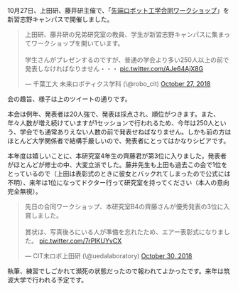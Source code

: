 10月27日、上田研、藤井研主催で、「<a href="http://www.robot.t.u-tokyo.ac.jp/workshop/#ws" rel="noopener" target="_blank">先端ロボット工学合同ワークショップ</a>」を新習志野キャンパスで開催しました。

<blockquote class="twitter-tweet" data-partner="tweetdeck"><p lang="ja" dir="ltr">上田研、藤井研の兄弟研究室の教員、学生が新習志野キャンパスに集まってワークショップを開いています。<br><br>学生さんがプレゼンするのですが、普通の学会より多い250人以上の前で発表しなければなりません・・・ <a href="https://t.co/AJe64AjX8G">pic.twitter.com/AJe64AjX8G</a></p>&mdash; 千葉工大 未来ロボティクス学科 (\@robo_cit) <a href="https://twitter.com/robo_cit/status/1056006753844776960?ref_src=twsrc%5Etfw">October 27, 2018</a></blockquote>
<script async src="https://platform.twitter.com/widgets.js" charset="utf-8"></script>


会の趣旨、様子は上のツイートの通りです。


本会は例年、発表者は20人強で、発表は採点され、順位がつきます。また、年々人数が増え続けていますが1セッションで行われるため、今年は250人という、学会でも通常ありえない人数の前で発表せねばなりません。しかも前の方はほとんど大学関係者で結構手厳しいので、発表者にとってはかなりシビアです。

本年度は嬉しいことに、本研究室4年生の齊藤君が第3位に入りました。発表者がほとんどが修士の中、大変立派でした。藤井先生も上田も過去この会で1位をとっているので（上田は表彰式のときに彼女とバックれてしまったので公式には不明）、来年は1位になってドクター行って研究室を持ってください（本人の意向完全無視）。

<blockquote class="twitter-tweet" data-partner="tweetdeck"><p lang="ja" dir="ltr">先日の合同ワークショップ、本研究室B4の齊藤さんが優秀発表の3位に入賞しました。<br><br>賞状は、写真後ろにいる人が準備を忘れたため、エアー表彰式になりました。 <a href="https://t.co/7rPIKUYvCX">pic.twitter.com/7rPIKUYvCX</a></p>&mdash; CIT未ロボ上田研 (\@uedalaboratory) <a href="https://twitter.com/uedalaboratory/status/1057208411169841153?ref_src=twsrc%5Etfw">October 30, 2018</a></blockquote>
<script async src="https://platform.twitter.com/widgets.js" charset="utf-8"></script>


執筆、練習でしごかれて瀕死の状態だったので報われてよかったです。来年は筑波大学で行われる予定です。

